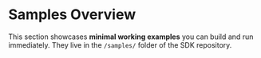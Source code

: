 # Samples Overview

This section showcases **minimal working examples** you can build and run immediately.
They live in the `/samples/` folder of the SDK repository.
